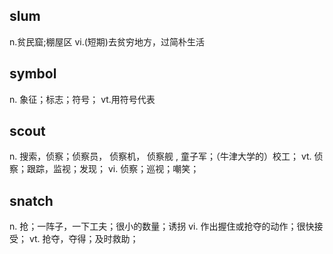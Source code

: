 ## slum 
n.贫民窟;棚屋区
vi.(短期)去贫穷地方，过简朴生活

## symbol
n. 象征；标志；符号；
vt.用符号代表

## scout
n. 搜索，侦察；侦察员， 侦察机， 侦察舰 , 童子军；（牛津大学的）校工；
vt. 侦察；跟踪，监视；发现；
vi. 侦察；巡视；嘲笑；

## snatch
n. 抢；一阵子，一下工夫；很小的数量；诱拐
vi. 作出握住或抢夺的动作；很快接受；
vt. 抢夺，夺得；及时救助；
